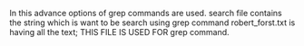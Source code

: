 In this advance options of grep commands are used.
search file contains the string which is want to be search using grep command
robert_forst.txt is having all the text; THIS FILE IS USED FOR grep command.
 
